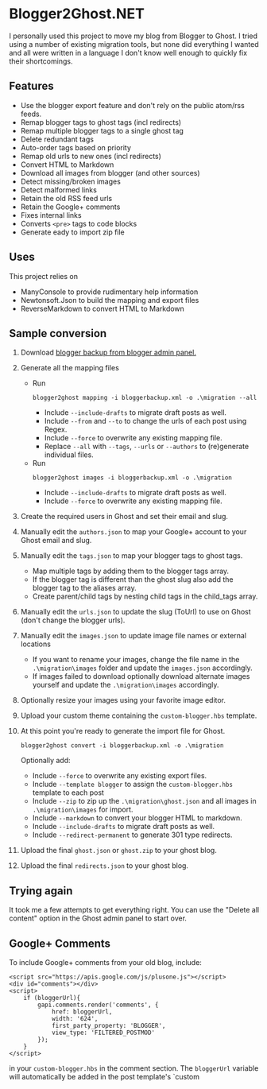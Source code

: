 # Blogger2Ghost.NET

I personally used this project to move my blog from Blogger to Ghost. I tried using a number of 
existing migration tools, but none did everything I wanted and all were written in a language I 
don't know well enough to quickly fix their shortcomings.

## Features

 - Use the blogger export feature and don't rely on the public atom/rss feeds.
 - Remap blogger tags to ghost tags (incl redirects)
 - Remap multiple blogger tags to a single ghost tag
 - Delete redundant tags
 - Auto-order tags based on priority
 - Remap old urls to new ones (incl redirects)
 - Convert HTML to Markdown
 - Download all images from blogger (and other sources)
 - Detect missing/broken images
 - Detect malformed links
 - Retain the old RSS feed urls
 - Retain the Google+ comments
 - Fixes internal links
 - Converts `<pre>` tags to code blocks
 - Generate eady to import zip file

## Uses

This project relies on 

 - ManyConsole to provide rudimentary help information
 - Newtonsoft.Json to build the mapping and export files
 - ReverseMarkdown to convert HTML to Markdown

## Sample conversion

 1. Download [blogger backup from blogger admin panel.](https://www.blogger.com/blogger.g#othersettings)
 2. Generate all the mapping files
    * Run 
       ```
      blogger2ghost mapping -i bloggerbackup.xml -o .\migration --all
      ```
       * Include `--include-drafts` to migrate draft posts as well.
       * Include `--from` and `--to` to change the urls of each post using Regex.
       * Include `--force` to overwrite any existing mapping file.
       * Replace `--all` with `--tags`, `--urls` or `--authors` to (re)generate individual files.
    * Run 
       ```
      blogger2ghost images -i bloggerbackup.xml -o .\migration
      ```
       * Include `--include-drafts` to migrate draft posts as well.
       * Include `--force` to overwrite any existing mapping file.
 3. Create the required users in Ghost and set their email and slug.
 4. Manually edit the `authors.json` to map your Google+ account to your Ghost email and slug.
 5. Manually edit the `tags.json` to map your blogger tags to ghost tags.
    * Map multiple tags by adding them to the blogger tags array.
    * If the blogger tag is different than the ghost slug also add the blogger tag to the aliases array.
    * Create parent/child tags by nesting child tags in the child_tags array.
 6. Manually edit the `urls.json` to update the slug (ToUrl) to use on Ghost (don't change the blogger urls).
 7. Manually edit the `images.json` to update image file names or external locations
    * If you want to rename your images, change the file name in the `.\migration\images` folder and update the `images.json` accordingly.
    * If images failed to download optionally download alternate images yourself and update the `.\migration\images` accordingly.
 8. Optionally resize your images using your favorite image editor.
 9. Upload your custom theme containing the `custom-blogger.hbs` template.
 9. At this point you're ready to generate the import file for Ghost.
    
    ```
    blogger2ghost convert -i bloggerbackup.xml -o .\migration 
    ```    

    Optionally add:
     * Include `--force` to overwrite any existing export files.
     * Include `--template blogger` to assign the `custom-blogger.hbs` template to each post
     * Include `--zip` to zip up the `.\migration\ghost.json` and all images in `.\migration\images` for import.
     * Include `--markdown` to convert your blogger HTML to markdown.
     * Include `--include-drafts` to migrate draft posts as well.
     * Include `--redirect-permanent` to generate 301 type redirects.
 10. Upload the final `ghost.json` or `ghost.zip` to your ghost blog.
 11. Upload the final `redirects.json` to your ghost blog.
 
## Trying again

It took me a few attempts to get everything right. You can use the "Delete all content" option in the Ghost admin panel to start over.

## Google+ Comments

To include Google+ comments from your old blog, include:

```
<script src="https://apis.google.com/js/plusone.js"></script>
<div id="comments"></div>
<script>
    if (bloggerUrl){
		gapi.comments.render('comments', {
    		href: bloggerUrl,
    		width: '624',
    		first_party_property: 'BLOGGER',
    		view_type: 'FILTERED_POSTMOD'
		});
    }
</script>
```

in your `custom-blogger.hbs` in the comment section. The `bloggerUrl` variable will automatically be added in the post template's `custom